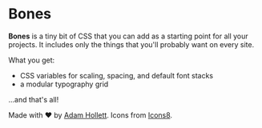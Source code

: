 # Bones

**Bones** is a tiny bit of CSS that you can add as a starting point for all your projects. It includes only the things that you'll probably want on every site.

What you get:

- CSS variables for scaling, spacing, and default font stacks
- a modular typography grid

...and that's all!

<footer>
  Made with ♥ by <a href="https://adamhollett.com">Adam Hollett</a>. Icons from <a href="https://icons8.com">Icons8</a>.
</footer>